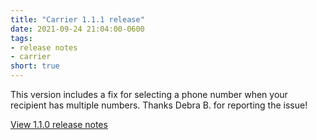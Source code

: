 ```yaml
---
title: "Carrier 1.1.1 release"
date: 2021-09-24 21:04:00-0600
tags:
- release notes
- carrier
short: true
---
```


This version includes a fix for selecting a phone number when your recipient has multiple numbers. Thanks Debra B. for reporting the issue!

[View 1.1.0 release notes](/2021/09/16/carrier-1.1.0)
